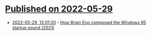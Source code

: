 # [Published on 2022-05-29](index.md)

* [2022-05-29, 12:01:20](https://news.ycombinator.com/item?id=31548445) - [How Brian Eno composed the Windows 95 startup sound (2021)](https://www.sfgate.com/default/article/Q-and-A-With-Brian-Eno-2979740.php)
